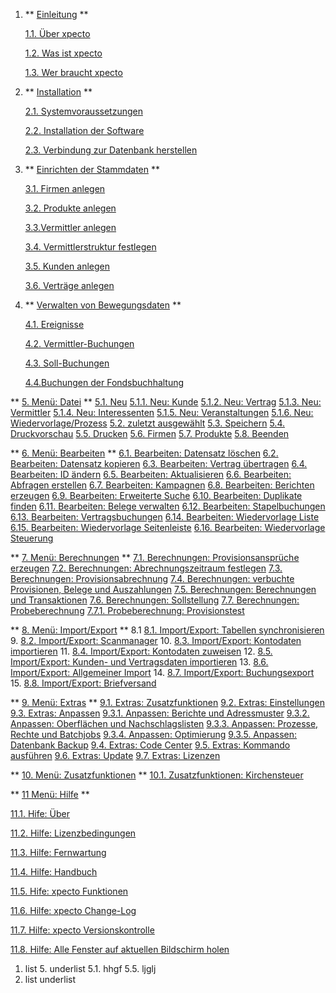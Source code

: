 1. ** [Einleitung](http://help.xpecto.de/Einleitung) **

	[1.1. Über xpecto](http://help.xpecto.de/Einleitung/Über_xpectoPro)

	[1.2. Was ist xpecto](http://help.xpecto.de/Einleitung/Was_ist_xpectoPro)

	[1.3. Wer braucht xpecto](http://help.xpecto.de/Einleitung/Wer_braucht_xpectoPro)


 2. ** [Installation](http://help.xpecto.de/Installation) **

	[2.1. Systemvoraussetzungen](http://help.xpecto.de/Installation/Systemvoraussetzungen)

	[2.2. Installation der Software](http://help.xpecto.de/Installation/Installation_der_Software)

	[2.3. Verbindung zur Datenbank herstellen](http://help.xpecto.de/Installation/Verbindung_zur_Datenbank_herstellen)

 3. ** [Einrichten der Stammdaten](http://help.xpecto.de/Einrichten_der_Stammdaten) **

	[3.1. Firmen anlegen](http://help.xpecto.de/Einrichten_der_Stammdaten/Firmen_anlegen)

	[3.2. Produkte anlegen](http://help.xpecto.de/Einrichten_der_Stammdaten/Produkte_anlegen)

	[3.3.Vermittler anlegen](http://help.xpecto.de/Einrichten_der_Stammdaten/Vermittler_anlegen)

	[3.4. Vermittlerstruktur festlegen](http://help.xpecto.de/Einrichten_der_Stammdaten/Vermittlerstruktur_anlegen)

	[3.5. Kunden anlegen](http://help.xpecto.de/Einrichten_der_Stammdaten/Kunden_anlegen)

	[3.6. Verträge anlegen](http://help.xpecto.de/Einrichten_der_Stammdaten/Verträge_anlegen)

 4. ** [Verwalten von Bewegungsdaten](http://help.xpecto.de/Einleitung) **

	[4.1. Ereignisse](http://help.xpecto.de/Verwalten_von_Bewegungsdaten/Ereignisse)

	[4.2. Vermittler-Buchungen](http://help.xpecto.de/Verwaltung_von_Bewegungsdaten/Vermittler_Buchungen)

	[4.3. Soll-Buchungen](http://help.xpecto.de/Verwaltung_von_Bewegungsdaten/Soll_Buchungen)

	[4.4.Buchungen der Fondsbuchhaltung](http://help.xpecto.de/Verwaltung_von_Bewegungsdaten/Buchungen_der_Fondsbuchhaltung)

** [5. Menü: Datei](http://help.xpecto.de/Datei) **
[5.1. Neu](http://help.xpecto.de/Datei_Neu)
[5.1.1. Neu: Kunde](http://help.xpecto.de/Datei_Neu/Kunde)
[5.1.2. Neu: Vertrag](http://help.xpecto.de/Datei_Neu/Vertrag)
[5.1.3. Neu: Vermittler](http://help.xpecto.de/Datei_Neu/Vermittler)
[5.1.4. Neu: Interessenten](http://help.xpecto.de/Datei_Neu/Interessenten)
[5.1.5. Neu: Veranstaltungen](http://help.xpecto.de/Datei_Neu/Veranstaltungen)
[5.1.6. Neu: Wiedervorlage/Prozess](http://help.xpecto.de/Datei_Neu/Wiedervorlage_Prozess)
[5.2. zuletzt ausgewählt](http://help.xpecto.de/Datei/zuletzt_ausgewählt)
[5.3. Speichern](http://help.xpecto.de/Datei/Speichern)
[5.4. Druckvorschau](http://help.xpecto.de/Datei/Druckvorschau)
[5.5. Drucken](http://help.xpecto.de/Datei/Drucken)
[5.6. Firmen](http://help.xpecto.de/Datei/Firmen)
[5.7. Produkte](http://help.xpecto.de/Datei/Produkte)
[5.8. Beenden](http://help.xpecto.de/Datei/Beenden)

** [6. Menü: Bearbeiten](http://help.xpecto.de/Bearbeiten) **
[6.1. Bearbeiten: Datensatz löschen](http://help.xpecto.de/Bearbeiten/Datensatz_löschen)
[6.2. Bearbeiten: Datensatz kopieren](http://help.xpecto.de/Bearbeiten/Datensatz_kopieren)
[6.3. Bearbeiten: Vertrag übertragen](http://help.xpecto.de/Bearbeiten/Vertrag_übertragen)
[6.4. Bearbeiten: ID ändern](http://help.xpecto.de/Bearbeiten/ID_ändern)
[6.5. Bearbeiten: Aktualisieren](http://help.xpecto.de/Bearbeiten/Aktualisieren)
[6.6. Bearbeiten: Abfragen erstellen](http://help.xpecto.de/Bearbeiten/Abfragen_erstellen)
[6.7. Bearbeiten: Kampagnen](http://help.xpecto.de/Bearbeiten/Kampagnen)
[6.8. Bearbeiten: Berichten erzeugen](http://help.xpecto.de/Bearbeiten/Berichten_erzeugen)
[6.9. Bearbeiten: Erweiterte Suche](http://help.xpecto.de/Bearbeiten/Erweiterte_Suche)
[6.10. Bearbeiten: Duplikate finden](http://help.xpecto.de/Bearbeiten/Duplikate_finden)
[6.11. Bearbeiten: Belege verwalten](http://help.xpecto.de/Bearbeiten/Belege_verwalten)
[6.12. Bearbeiten: Stapelbuchungen](http://help.xpecto.de/Berabeiten/Stapelbuchungen)
[6.13. Bearbeiten: Vertragsbuchungen](http://help.xpecto.de/Bearbeiten/Vertragsbuchungen)
[6.14. Bearbeiten: Wiedervorlage Liste](http://help.xpecto.de/Bearbeiten/Wiedervorlage_Liste)
[6.15. Bearbeiten: Wiedervorlage Seitenleiste](http://help.xpecto.de/Bearbeiten/Wiedervorlage_Seitenliste)
[6.16. Bearbeiten: Wiedervorlage Steuerung](http://help.xpecto.de/Bearbeiten/Wiedervorlage_Steuereung)

** [7. Menü: Berechnungen](http://help.xpecto.de/Einleitung) **
[7.1. Berechnungen: Provisionsansprüche erzeugen](http://help.xpecto.de/Berechnungen/Provisionsansprüche_erzeugen)
[7.2. Berechnungen: Abrechnungszeitraum festlegen](http://help.xpecto.de/Berechnungen/Abrechnungszeitraum_festlegen)
[7.3. Berechnungen: Provisionsabrechnung](http://help.xpecto.de/Berechnungen/Provisionsabrechnung)
[7.4. Berechnungen: verbuchte Provisionen, Belege und Auszahlungen](http://help.xpecto.de/Berechnungen/verbuchte_Provisionen_Belege_und_Auszahlungen)
[7.5. Berechnungen: Berechnungen und Transaktionen](http://help.xpecto.de/Berechnungen/Berechnungen_und_Transaktionen)
[7.6. Berechnungen: Sollstellung](http://help.xpecto.de/Berechnungen/Sollstellung)
[7.7. Berechnungen: Probeberechnung](http://help.xpecto.de/Berechnungen/Probeberechnung)
[7.7.1. Probeberechnung: Provisionstest](http://help.xpecto.de/Berechnungen/Probeberechnung_Provisionstest)

** [8. Menü: Import/Export](http://help.xpecto.de/Einleitung) **
 8.1 [8.1. Import/Export: Tabellen synchronisieren](http://help.xpecto.de/Import_Export/Tabellen_synchronisieren)
 9. [8.2. Import/Export: Scanmanager](http://help.xpecto.de/Einleitung/Import_Export/Scanmanger)
 10. [8.3. Import/Export: Kontodaten importieren](http://help.xpecto.de/Import_Export/Kontodaten_importieren)
 11. [8.4. Import/Export: Kontodaten zuweisen](http://help.xpecto.de/Import_Export/Kontodaten_zuweisen)
 12. [8.5. Import/Export: Kunden- und Vertragsdaten importieren](http://help.xpecto.de/Import_Export/Kunden_und_Vertragsdaten_importieren)
 13. [8.6. Import/Export: Allgemeiner Import](http://help.xpecto.de/Import_Export/Allgemeiner_Import)
 14. [8.7. Import/Export: Buchungsexport](http://help.xpecto.de/Import_Export/Buchungsexport)
 15. [8.8. Import/Export: Briefversand](http://help.xpecto.de/Import_Export/Briefversand)

** [ 9. Menü: Extras](http://help.xpecto.de/Extras) **
[9.1. Extras: Zusatzfunktionen](http://help.xpecto.de/Extras/Zusatzfunktionen)
[9.2. Extras: Einstellungen](http://help.xpecto.de/Extras/Einstellungen)
[9.3. Extras: Anpassen](http://help.xpecto.de/Extras/Anpassen)
[9.3.1. Anpassen: Berichte und Adressmuster](http://help.xpecto.de/Extras/Anpassen_Berichte_und_Adressmuster)
[9.3.2. Anpassen: Oberflächen und Nachschlagslisten](http://help.xpecto.de/Extras/Anpassen_Oberflächen_und_Nachschlagslisten)
[9.3.3. Anpassen: Prozesse, Rechte und Batchjobs](http://help.xpecto.de/Extras/Anpassen_Prozesse_Rechte_und_Batchjobs)
[9.3.4. Anpassen: Optimierung](http://help.xpecto.de/Extras/Anpassen_Optimierung)
[9.3.5. Anpassen: Datenbank Backup](http://help.xpecto.de/Extras/Anpassen_Datenbank_backup)
[9.4. Extras: Code Center](http://help.xpecto.de/Extras/Code_Center)
[9.5. Extras: Kommando ausführen](http://help.xpecto.de/Extras/Kommando_ausführen)
[9.6. Extras: Update](http://help.xpecto.de/Extras/Update)
[9.7. Extras: Lizenzen](http://help.xpecto.de/Extras/Lizenzen)

** [ 10. Menü: Zusatzfunktionen](http://help.xpecto.de/Einleitung) **
[10.1. Zusatzfunktionen: Kirchensteuer](http://help.xpecto.de/Zusatzfunktionen)

** [ 11 Menü: Hilfe](http://help.xpecto.de/Hilfe) **

[11.1. Hife: Über](http://help.xpecto.de/Hilfe/Über)

[11.2. Hilfe: Lizenzbedingungen](http://help.xpecto.de/Hilfe/Lizenzbedingungen)

[11.3. Hilfe: Fernwartung](http://help.xpecto.de/Hilfe/Fernwartung)

[11.4. Hilfe: Handbuch](http://help.xpecto.de/Hilfe/Handbuch)

[11.5. Hife: xpecto Funktionen](http://help.xpecto.de/Hilfe/xpecto_Funktionen)

[11.6. Hilfe: xpecto Change-Log](http://help.xpecto.de/Hilfe/xpecto_Change_Log)

[11.7. Hilfe: xpecto Versionskontrolle](http://help.xpecto.de/Hilfe/xpecto_Versionskontrolle)

[11.8. Hilfe: Alle Fenster auf aktuellen Bildschirm holen](http://help.xpecto.de/Hilfe/xpecto_Versionskontrolle)

 1. list
      5. underlist
      5.1. hhgf
      5.5. ljglj
 3. list underlist
